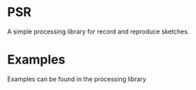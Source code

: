 PSR
===

A simple processing library for record and reproduce sketches.

Examples
===

Examples can be found in the processing library
